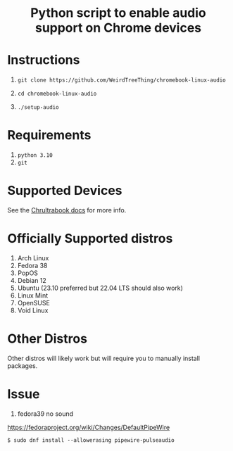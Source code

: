 <h1 align="center">Python script to enable audio support on Chrome devices</h1>

# Instructions
1.     git clone https://github.com/WeirdTreeThing/chromebook-linux-audio
2.     cd chromebook-linux-audio
3.     ./setup-audio

# Requirements
1. `python 3.10`
2. `git`

# Supported Devices
See the [Chrultrabook docs](https://chrultrabook.github.io/docs/docs/firmware/supported-devices.html) for more info.

# Officially Supported distros
1. Arch Linux
2. Fedora 38
3. PopOS
4. Debian 12
5. Ubuntu (23.10 preferred but 22.04 LTS should also work)
6. Linux Mint 
7. OpenSUSE
8. Void Linux

# Other Distros
Other distros will likely work but will require you to manually install packages.

# Issue

1. fedora39 no sound

https://fedoraproject.org/wiki/Changes/DefaultPipeWire
```
$ sudo dnf install --allowerasing pipewire-pulseaudio
```
